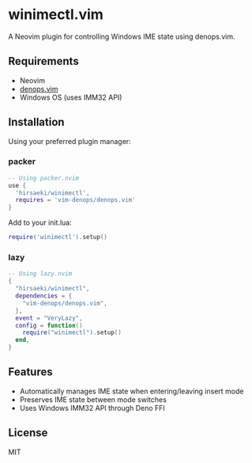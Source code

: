 # winimectl.vim

A Neovim plugin for controlling Windows IME state using denops.vim.

## Requirements

- Neovim
- [denops.vim](https://github.com/vim-denops/denops.vim)
- Windows OS (uses IMM32 API)

## Installation

Using your preferred plugin manager:

### packer

```lua
-- Using packer.nvim
use {
  'hirsaeki/winimectl',
  requires = 'vim-denops/denops.vim'
}
```

Add to your init.lua:

```lua
require('winimectl').setup()
```

### lazy

```lua
-- Using lazy.nvim
{
  "hirsaeki/winimectl",
  dependencies = {
    "vim-denops/denops.vim",
  },
  event = "VeryLazy",
  config = function()
    require("winimectl").setup()
  end,
}
```

## Features

- Automatically manages IME state when entering/leaving insert mode
- Preserves IME state between mode switches
- Uses Windows IMM32 API through Deno FFI

## License

MIT
